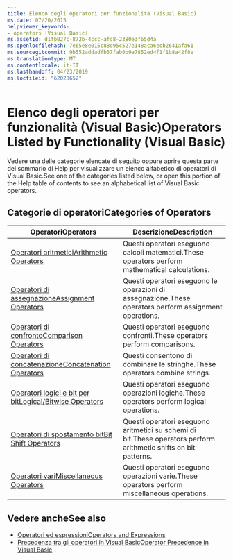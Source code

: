 ```yaml
---
title: Elenco degli operatori per funzionalità (Visual Basic)
ms.date: 07/20/2015
helpviewer_keywords:
- operators [Visual Basic]
ms.assetid: d1fb027c-872b-4ccc-afc8-2380e3f65d4a
ms.openlocfilehash: 7e65e8e015c88c95c527e148aca6ecb2641afa61
ms.sourcegitcommit: 9b552addadfb57fab0b9e7852ed4f1f1b8a42f8e
ms.translationtype: MT
ms.contentlocale: it-IT
ms.lasthandoff: 04/23/2019
ms.locfileid: "62028652"
---
```

# <a name="operators-listed-by-functionality-visual-basic"></a><span data-ttu-id="745e2-102">Elenco degli operatori per funzionalità (Visual Basic)</span><span class="sxs-lookup"><span data-stu-id="745e2-102">Operators Listed by Functionality (Visual Basic)</span></span>
<span data-ttu-id="745e2-103">Vedere una delle categorie elencate di seguito oppure aprire questa parte del sommario di Help per visualizzare un elenco alfabetico di operatori di Visual Basic.</span><span class="sxs-lookup"><span data-stu-id="745e2-103">See one of the categories listed below, or open this portion of the Help table of contents to see an alphabetical list of Visual Basic operators.</span></span>  
  
## <a name="categories-of-operators"></a><span data-ttu-id="745e2-104">Categorie di operatori</span><span class="sxs-lookup"><span data-stu-id="745e2-104">Categories of Operators</span></span>  
  
|<span data-ttu-id="745e2-105">Operatori</span><span class="sxs-lookup"><span data-stu-id="745e2-105">Operators</span></span>|<span data-ttu-id="745e2-106">Descrizione</span><span class="sxs-lookup"><span data-stu-id="745e2-106">Description</span></span>|  
|---------------|-----------------|  
|[<span data-ttu-id="745e2-107">Operatori aritmetici</span><span class="sxs-lookup"><span data-stu-id="745e2-107">Arithmetic Operators</span></span>](../../../visual-basic/language-reference/operators/arithmetic-operators.md)|<span data-ttu-id="745e2-108">Questi operatori eseguono calcoli matematici.</span><span class="sxs-lookup"><span data-stu-id="745e2-108">These operators perform mathematical calculations.</span></span>|  
|[<span data-ttu-id="745e2-109">Operatori di assegnazione</span><span class="sxs-lookup"><span data-stu-id="745e2-109">Assignment Operators</span></span>](../../../visual-basic/language-reference/operators/assignment-operators.md)|<span data-ttu-id="745e2-110">Questi operatori eseguono le operazioni di assegnazione.</span><span class="sxs-lookup"><span data-stu-id="745e2-110">These operators perform assignment operations.</span></span>|  
|[<span data-ttu-id="745e2-111">Operatori di confronto</span><span class="sxs-lookup"><span data-stu-id="745e2-111">Comparison Operators</span></span>](../../../visual-basic/language-reference/operators/comparison-operators.md)|<span data-ttu-id="745e2-112">Questi operatori eseguono confronti.</span><span class="sxs-lookup"><span data-stu-id="745e2-112">These operators perform comparisons.</span></span>|  
|[<span data-ttu-id="745e2-113">Operatori di concatenazione</span><span class="sxs-lookup"><span data-stu-id="745e2-113">Concatenation Operators</span></span>](../../../visual-basic/language-reference/operators/concatenation-operators.md)|<span data-ttu-id="745e2-114">Questi consentono di combinare le stringhe.</span><span class="sxs-lookup"><span data-stu-id="745e2-114">These operators combine strings.</span></span>|  
|[<span data-ttu-id="745e2-115">Operatori logici e bit per bit</span><span class="sxs-lookup"><span data-stu-id="745e2-115">Logical/Bitwise Operators</span></span>](../../../visual-basic/language-reference/operators/logical-bitwise-operators.md)|<span data-ttu-id="745e2-116">Questi operatori eseguono operazioni logiche.</span><span class="sxs-lookup"><span data-stu-id="745e2-116">These operators perform logical operations.</span></span>|  
|[<span data-ttu-id="745e2-117">Operatori di spostamento bit</span><span class="sxs-lookup"><span data-stu-id="745e2-117">Bit Shift Operators</span></span>](../../../visual-basic/language-reference/operators/bit-shift-operators.md)|<span data-ttu-id="745e2-118">Questi operatori eseguono aritmetici su schemi di bit.</span><span class="sxs-lookup"><span data-stu-id="745e2-118">These operators perform arithmetic shifts on bit patterns.</span></span>|  
|[<span data-ttu-id="745e2-119">Operatori vari</span><span class="sxs-lookup"><span data-stu-id="745e2-119">Miscellaneous Operators</span></span>](../../../visual-basic/language-reference/operators/miscellaneous-operators.md)|<span data-ttu-id="745e2-120">Questi operatori eseguono operazioni varie.</span><span class="sxs-lookup"><span data-stu-id="745e2-120">These operators perform miscellaneous operations.</span></span>|  
  
## <a name="see-also"></a><span data-ttu-id="745e2-121">Vedere anche</span><span class="sxs-lookup"><span data-stu-id="745e2-121">See also</span></span>

- [<span data-ttu-id="745e2-122">Operatori ed espressioni</span><span class="sxs-lookup"><span data-stu-id="745e2-122">Operators and Expressions</span></span>](../../../visual-basic/programming-guide/language-features/operators-and-expressions/index.md)
- [<span data-ttu-id="745e2-123">Precedenza tra gli operatori in Visual Basic</span><span class="sxs-lookup"><span data-stu-id="745e2-123">Operator Precedence in Visual Basic</span></span>](../../../visual-basic/language-reference/operators/operator-precedence.md)
